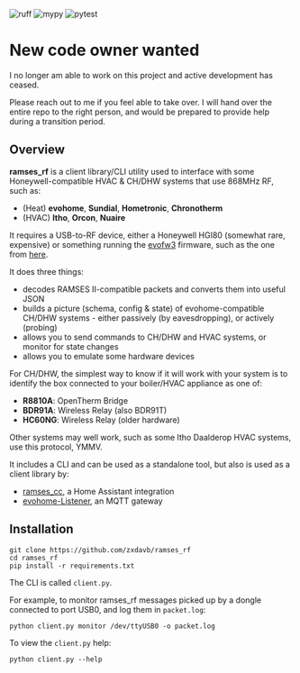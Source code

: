 ![ruff](https://github.com/zxdavb/ramses_rf/actions/workflows/check-lint.yml/badge.svg)
![mypy](https://github.com/zxdavb/ramses_rf/actions/workflows/check-type.yml/badge.svg)
![pytest](https://github.com/zxdavb/ramses_rf/actions/workflows/check-test.yml/badge.svg)

# New code owner wanted
I no longer am able to work on this project and active development has ceased.

Please reach out to me if you feel able to take over. I will hand over the entire repo to the right person, and would be prepared to provide help during a transition period.

## Overview
**ramses_rf** is a client library/CLI utility used to interface with some Honeywell-compatible HVAC & CH/DHW systems that use 868MHz RF, such as:
 - (Heat) **evohome**, **Sundial**, **Hometronic**, **Chronotherm**
 - (HVAC) **Itho**, **Orcon**, **Nuaire**

It requires a USB-to-RF device, either a Honeywell HGI80 (somewhat rare, expensive) or something running the [evofw3](https://github.com/ghoti57/evofw3) firmware, such as the one from [here](https://indalo-tech.onlineweb.shop/).

It does three things:
 - decodes RAMSES II-compatible packets and converts them into useful JSON
 - builds a picture (schema, config & state) of evohome-compatible CH/DHW systems - either passively (by eavesdropping), or actively (probing)
 - allows you to send commands to CH/DHW and HVAC systems, or monitor for state changes
 - allows you to emulate some hardware devices

For CH/DHW, the simplest way to know if it will work with your system is to identify the box connected to your boiler/HVAC appliance as one of:
 - **R8810A**: OpenTherm Bridge
 - **BDR91A**: Wireless Relay (also BDR91T)
 - **HC60NG**: Wireless Relay (older hardware)

Other systems may well work, such as some Itho Daalderop HVAC systems, use this protocol, YMMV.

It includes a CLI and can be used as a standalone tool, but also is used as a client library by:
 - [ramses_cc](https://github.com/zxdavb/ramses_cc), a Home Assistant integration
 - [evohome-Listener](https://github.com/smar000/evohome-Listener), an MQTT gateway

## Installation

```
git clone https://github.com/zxdavb/ramses_rf
cd ramses_rf
pip install -r requirements.txt
```

The CLI is called `client.py`.

For example, to monitor ramses_rf messages picked up by a dongle connected to port USB0, and log them in `packet.log`:
```
python client.py monitor /dev/ttyUSB0 -o packet.log
```
To view the `client.py` help:
```
python client.py --help
```
